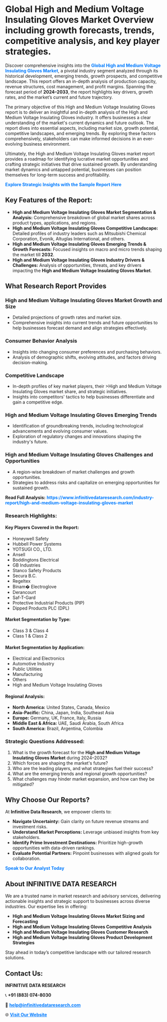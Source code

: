 <h1>Global High and Medium Voltage Insulating Gloves Market Overview including growth forecasts, trends, competitive analysis, and key player strategies.</h1>
<p>
Discover comprehensive insights into the 
<a href="https://www.infinitivedataresearch.com/industry-report/high-and-medium-voltage-insulating-gloves-market" rel="dofollow" style="color: #007BFF; text-decoration: none;"><strong>Global High and Medium Voltage Insulating Gloves Market</strong></a>, a pivotal industry segment analyzed through its historical development, emerging trends, growth prospects, and competitive landscape. This report offers an in-depth analysis of production capacity, revenue structures, cost management, and profit margins. Spanning the forecast period of <strong>2024–2033</strong>, the report highlights key drivers, growth rates, and the market’s current and future trajectory.
</p>
<p>
The primary objective of this High and Medium Voltage Insulating Gloves report is to deliver an insightful and in-depth analysis of the High and Medium Voltage Insulating Gloves industry. It offers businesses a clear understanding of the market's current dynamics and future outlook. The report dives into essential aspects, including market size, growth potential, competitive landscapes, and emerging trends. By exploring these factors comprehensively, stakeholders can make informed decisions in an ever-evolving business environment.
</p>
<p>
Ultimately, the High and Medium Voltage Insulating Gloves market report provides a roadmap for identifying lucrative market opportunities and crafting strategic initiatives that drive sustained growth. By understanding market dynamics and untapped potential, businesses can position themselves for long-term success and profitability.
</p>
<p>
<a href="https://www.infinitivedataresearch.com/request-sample/reportId=111597" style="color: #007BFF; text-decoration: none;"><strong>Explore Strategic Insights with the Sample Report Here</strong></a>
</p>

<h2>Key Features of the Report:</h2>
<ul>
<li><strong>High and Medium Voltage Insulating Gloves Market Segmentation & Analysis:</strong> Comprehensive breakdown of global market shares across product types, applications, and regions.</li>
<li><strong>High and Medium Voltage Insulating Gloves Competitive Landscape:</strong> Detailed profiles of industry leaders such as Mitsubishi Chemical Corporation, Evonik, Altuglas International, and others.</li>
<li><strong>High and Medium Voltage Insulating Gloves Emerging Trends & Growth Forecasts:</strong> Focused insights on macro and micro trends shaping the market till <strong>2032</strong>.</li>
<li><strong>High and Medium Voltage Insulating Gloves Industry Drivers & Challenges:</strong> Analysis of opportunities, threats, and key drivers impacting the <strong>High and Medium Voltage Insulating Gloves Market</strong>.</li>
</ul>

<h2>What Research Report Provides</h2>
<h3>High and Medium Voltage Insulating Gloves Market Growth and Size</h3>
<ul>
<li>Detailed projections of growth rates and market size.</li>
<li>Comprehensive insights into current trends and future opportunities to help businesses forecast demand and align strategies effectively.</li>
</ul>

<h3>Consumer Behavior Analysis</h3>
<ul>
<li>Insights into changing consumer preferences and purchasing behaviors.</li>
<li>Analysis of demographic shifts, evolving attitudes, and factors driving decision-making.</li>
</ul>

<h3>Competitive Landscape</h3>
<ul>
<li>In-depth profiles of key market players, their >High and Medium Voltage Insulating Gloves market share, and strategic initiatives.</li>
<li>Insights into competitors' tactics to help businesses differentiate and gain a competitive edge.</li>
</ul>

<h3>High and Medium Voltage Insulating Gloves Emerging Trends</h3>
<ul>
<li>Identification of groundbreaking trends, including technological advancements and evolving consumer values.</li>
<li>Exploration of regulatory changes and innovations shaping the industry's future.</li>
</ul>

<h3>High and Medium Voltage Insulating Gloves Challenges and Opportunities</h3>
<ul>
<li>A region-wise breakdown of market challenges and growth opportunities.</li>
<li>Strategies to address risks and capitalize on emerging opportunities for sustained growth.</li>
</ul>
<p><strong>Read Full Analysis:</strong> <a href="https://www.infinitivedataresearch.com/industry-report/high-and-medium-voltage-insulating-gloves-market" rel="dofollow" style="color: #007BFF; text-decoration: none;"><strong>https://www.infinitivedataresearch.com/industry-report/high-and-medium-voltage-insulating-gloves-market</strong></a></p>
<h3>Research Highlights:</h3>
<h4>Key Players Covered in the Report:</h4>
<ul><li>Honeywell Safety</li><li>Hubbell Power Systems</li><li>YOTSUGI CO., LTD.</li><li>Ansell</li><li>Boddingtons Electrical</li><li>GB Industries</li><li>Stanco Safety Products</li><li>Secura B.C.</li><li>Regeltex</li><li>Binam� Electroglove</li><li>Derancourt</li><li>Saf-T-Gard</li><li>Protective Industrial Products (PIP)</li><li>Dipped Products PLC (DPL)</li></ul>
<h4>Market Segmentation by Type:</h4>
<ul><li>Class 3 &amp; Class 4</li><li>Class 1 &amp; Class 2</li></ul>
<h4>Market Segmentation by Application:</h4>
<ul><li>Electrical and Electronics</li><li>Automotive Industry</li><li>Public Utilities</li><li>Manufacturing</li><li>Others</li><li>High and Medium Voltage Insulating Gloves</li></ul>

<h4>Regional Analysis:</h4>
<ul>
<li><strong>North America:</strong> United States, Canada, Mexico</li>
<li><strong>Asia-Pacific:</strong> China, Japan, India, Southeast Asia</li>
<li><strong>Europe:</strong> Germany, UK, France, Italy, Russia</li>
<li><strong>Middle East & Africa:</strong> UAE, Saudi Arabia, South Africa</li>
<li><strong>South America:</strong> Brazil, Argentina, Colombia</li>
</ul>

<h3>Strategic Questions Addressed:</h3>
<ol>
<li>What is the growth forecast for the <strong>High and Medium Voltage Insulating Gloves Market</strong> during 2024–2032?</li>
<li>Which forces are shaping the market's future?</li>
<li>Who are the leading players, and what strategies fuel their success?</li>
<li>What are the emerging trends and regional growth opportunities?</li>
<li>What challenges may hinder market expansion, and how can they be mitigated?</li>
</ol>

<h2>Why Choose Our Reports?</h2>
<p>At <strong>Infinitive Data Research</strong>, we empower clients to:</p>
<ul>
<li><strong>Navigate Uncertainty:</strong> Gain clarity on future revenue streams and investment risks.</li>
<li><strong>Understand Market Perceptions:</strong> Leverage unbiased insights from key stakeholders.</li>
<li><strong>Identify Prime Investment Destinations:</strong> Prioritize high-growth opportunities with data-driven rankings.</li>
<li><strong>Evaluate Potential Partners:</strong> Pinpoint businesses with aligned goals for collaboration.</li>
</ul>
<p><a href="https://www.infinitivedataresearch.com/industry-report/high-and-medium-voltage-insulating-gloves-market" rel="dofollow" style="color: #007BFF; text-decoration: none;"><strong>Speak to Our Analyst Today</strong></a></p>

<h2>About INFINITIVE DATA RESEARCH</h2>
<p>We are a trusted name in market research and advisory services, delivering actionable insights and strategic support to businesses across diverse industries. Our expertise lies in offering:</p>
<ul>
<li><strong>High and Medium Voltage Insulating Gloves Market Sizing and Forecasting</strong></li>
<li><strong>High and Medium Voltage Insulating Gloves Competitive Analysis</strong></li>
<li><strong>High and Medium Voltage Insulating Gloves Customer Research</strong></li>
<li><strong>High and Medium Voltage Insulating Gloves Product Development Strategies</strong></li>
</ul>
<p>Stay ahead in today’s competitive landscape with our tailored research solutions.</p>

<h2>Contact Us:</h2>
<p><strong>INFINITIVE DATA RESEARCH</strong></p>
<p>📞 <strong>+91 (883) 074-8030</strong></p>
<p>📧 <strong><a href="mailto:help@infinitivedataresearch.com" style="color: #007BFF;">help@infinitivedataresearch.com</a></strong></p>
<p>🌐 <strong><a href="https://www.infinitivedataresearch.com" rel="dofollow" style="color: #007BFF;">Visit Our Website</a></strong></p>